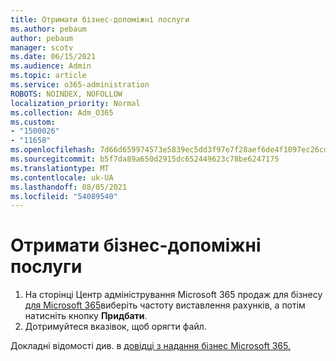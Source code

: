 ```yaml
---
title: Отримати бізнес-допоміжні послуги
ms.author: pebaum
author: pebaum
manager: scotv
ms.date: 06/15/2021
ms.audience: Admin
ms.topic: article
ms.service: o365-administration
ROBOTS: NOINDEX, NOFOLLOW
localization_priority: Normal
ms.collection: Adm_O365
ms.custom:
- "1500026"
- "11658"
ms.openlocfilehash: 7d66d659974573e5839ec5dd3f97e7f28aef6de4f1097ec26cd3df9b00495de5
ms.sourcegitcommit: b5f7da89a650d2915dc652449623c78be6247175
ms.translationtype: MT
ms.contentlocale: uk-UA
ms.lasthandoff: 08/05/2021
ms.locfileid: "54089540"
---
```

# <a name="get-business-assist"></a>Отримати бізнес-допоміжні послуги

1. На сторінці Центр адміністрування Microsoft 365 продаж для бізнесу [для Microsoft 365](https://go.microsoft.com/fwlink/p/?linkid=2158423)виберіть частоту виставлення рахунків, а потім натисніть кнопку **Придбати**.
2. Дотримуйтеся вказівок, щоб орягти файл.

Докладні відомості див. в [довідці з надання бізнес Microsoft 365.](/microsoft-365/admin/misc/business-assist)